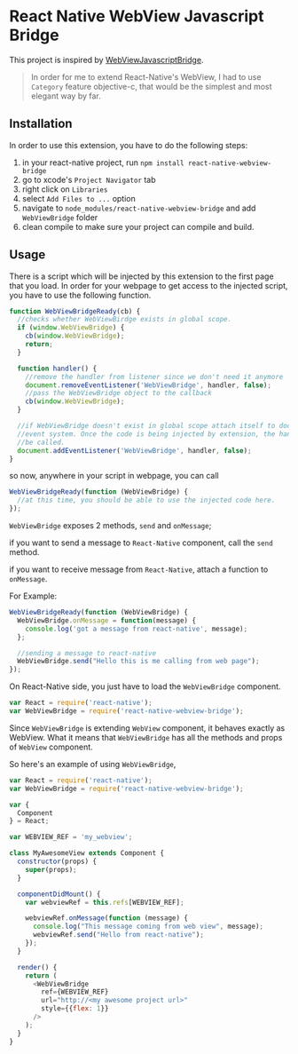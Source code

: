 # React Native WebView Javascript Bridge
This project is inspired by [WebViewJavascriptBridge](https://github.com/marcuswestin/WebViewJavascriptBridge).

> In order for me to extend React-Native's WebView, I had to use `Category` feature objective-c, that would be the simplest and most elegant way by far.

## Installation

In order to use this extension, you have to do the following steps:

1. in your react-native project, run `npm install react-native-webview-bridge`
2. go to xcode's `Project Navigator` tab
3. right click on `Libraries`
4. select `Add Files to ...` option
5. navigate to `node_modules/react-native-webview-bridge` and add `WebViewBridge` folder
6. clean compile to make sure your project can compile and build.

## Usage

There is a script which will be injected by this extension to the first page that you load. In order for your webpage to get access to the injected script, you have to use the following function.

```js
function WebViewBridgeReady(cb) {
  //checks whether WebViewBirdge exists in global scope.
  if (window.WebViewBridge) {
    cb(window.WebViewBridge);
    return;
  }

  function handler() {
    //remove the handler from listener since we don't need it anymore
    document.removeEventListener('WebViewBridge', handler, false);
    //pass the WebViewBridge object to the callback
    cb(window.WebViewBridge);
  }

  //if WebViewBridge doesn't exist in global scope attach itself to document
  //event system. Once the code is being injected by extension, the handler will
  //be called.
  document.addEventListener('WebViewBridge', handler, false);
}
```

so now, anywhere in your script in webpage, you can call

```js
WebViewBridgeReady(function (WebViewBridge) {
  //at this time, you should be able to use the injected code here.
});
```

`WebViewBridge` exposes 2 methods, `send` and `onMessage`;

if you want to send a message to `React-Native` component, call the `send` method.

if you want to receive message from `React-Native`, attach a function to `onMessage`.

For Example:

```js
WebViewBridgeReady(function (WebViewBridge) {
  WebViewBridge.onMessage = function(message) {
    console.log('got a message from react-native', message);
  };

  //sending a message to react-native
  WebViewBridge.send("Hello this is me calling from web page");
});
```


On React-Native side, you just have to load the `WebViewBridge` component.

```js
var React = require('react-native');
var WebViewBridge = require('react-native-webview-bridge');
```

Since `WebViewBridge` is extending `WebView` component, it behaves exactly as WebView.
What it means that `WebViewBridge` has all the methods and props of `WebView` component.

So here's an example of using `WebViewBridge`,

```js
var React = require('react-native');
var WebViewBridge = require('react-native-webview-bridge');

var {
  Component
} = React;

var WEBVIEW_REF = 'my_webview';

class MyAwesomeView extends Component {
  constructor(props) {
    super(props);
  }

  componentDidMount() {
    var webviewRef = this.refs[WEBVIEW_REF];

    webviewRef.onMessage(function (message) {
      console.log("This message coming from web view", message);
      webviewRef.send("Hello from react-native");
    });
  }

  render() {
    return (
      <WebViewBridge
        ref={WEBVIEW_REF}
        url="http://<my awesome project url>"
        style={{flex: 1}}
      />
    );
  }
}

```
